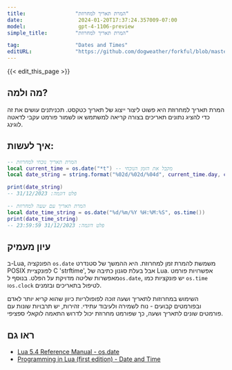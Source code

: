 ```yaml
---
title:                "המרת תאריך למחרוזת"
date:                  2024-01-20T17:37:24.357009-07:00
model:                 gpt-4-1106-preview
simple_title:         "המרת תאריך למחרוזת"

tag:                  "Dates and Times"
editURL:              "https://github.com/dogweather/forkful/blob/master/content/he/lua/converting-a-date-into-a-string.md"
---
```


{{< edit_this_page >}}

## מה ולמה?
המרת תאריך למחרוזת היא פשוט ליצור ייצוג של תאריך כטקסט. תכניתנים עושים את זה כדי להציג נתונים תאריכים בצורה קריאה למשתמש או לשמור פורמט עקבי לדאטה לוגינג.

## איך לעשות:
```Lua
-- המרת תאריך נוכחי למחרוזת
local current_time = os.date("*t") -- מקבל את הזמן הנוכחי
local date_string = string.format("%02d/%02d/%04d", current_time.day, current_time.month, current_time.year)

print(date_string)
-- פלט דוגמה: 31/12/2023
```

```Lua
-- המרת תאריך עם שעה למחרוזת
local date_time_string = os.date("%d/%m/%Y %H:%M:%S", os.time())
print(date_time_string)
-- פלט דוגמה: 31/12/2023 23:59:59
```

## עיון מעמיק
ב-Lua, הפונקציה `os.date` משמשת להמרת זמן למחרוזת. היא ההמשך של סטנדרט POSIX לפונקציית C 'strftime', אבל בעלת סגנון כתיבה של Lua. אפשרויות פורמט מאפשרות שליטה מדויקת על הפלט. בנוסף ל`os.date`, יש פונקציות כמו `os.time` ו`os.clock` לטיפול בתאריכים ובזמנים. 
  
השימוש במחרוזות לתאריך ושעה זוכה לפופולריות כיוון שהוא קריא יותר לאדם ובפורמטים קבועים - נוח לשמירה ולעיבוד עתידי. זהירות, יש תרבויות שונות עם פורמטים שונים לתאריך ושעה, כך שפורמט מחרוזת יכול לדרוש התאמה לוקאלי ספציפי.

## ראו גם
- [Lua 5.4 Reference Manual - os.date](https://www.lua.org/manual/5.4/manual.html#pdf-os.date)
- [Programming in Lua (first edition) - Date and Time](https://www.lua.org/pil/22.1.html)
